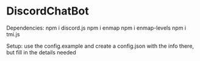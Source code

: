 # DiscordChatBot

Dependencies:
npm i discord.js
npm i enmap
npm i enmap-levels
npm i tmi.js

Setup:
use the config.example and create a config.json with the info there, but fill in the details needed
